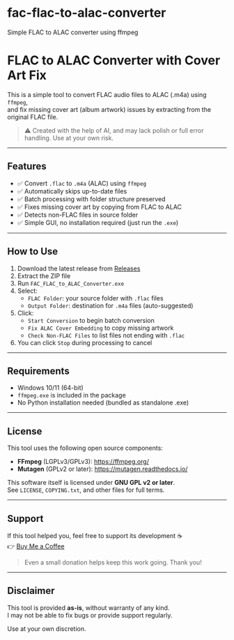 # fac-flac-to-alac-converter
Simple FLAC to ALAC converter using ffmpeg

# FLAC to ALAC Converter with Cover Art Fix

This is a simple tool to convert FLAC audio files to ALAC (.m4a) using `ffmpeg`,  
and fix missing cover art (album artwork) issues by extracting from the original FLAC file.

> ⚠️ Created with the help of AI, and may lack polish or full error handling. Use at your own risk.

---

## Features

- ✅ Convert `.flac` to `.m4a` (ALAC) using `ffmpeg`
- ✅ Automatically skips up-to-date files
- ✅ Batch processing with folder structure preserved
- ✅ Fixes missing cover art by copying from FLAC to ALAC
- ✅ Detects non-FLAC files in source folder
- ✅ Simple GUI, no installation required (just run the `.exe`)

---

## How to Use

1. Download the latest release from [Releases](https://github.com/masaaoiamizukawazaki/flac-to-alac-with-cover/releases)
2. Extract the ZIP file
3. Run `FAC_FLAC_to_ALAC_Converter.exe`
4. Select:
   - `FLAC Folder`: your source folder with `.flac` files
   - `Output Folder`: destination for `.m4a` files (auto-suggested)
5. Click:
   - `Start Conversion` to begin batch conversion
   - `Fix ALAC Cover Embedding` to copy missing artwork
   - `Check Non-FLAC Files` to list files not ending with `.flac`
6. You can click `Stop` during processing to cancel

---

## Requirements

- Windows 10/11 (64-bit)
- `ffmpeg.exe` is included in the package
- No Python installation needed (bundled as standalone .exe)

---

## License

This tool uses the following open source components:

- **FFmpeg** (LGPLv3/GPLv3): https://ffmpeg.org/
- **Mutagen** (GPLv2 or later): https://mutagen.readthedocs.io/

This software itself is licensed under **GNU GPL v2 or later**.  
See `LICENSE`, `COPYING.txt`, and other files for full terms.

---

## Support

If this tool helped you, feel free to support its development ☕  
👉 [Buy Me a Coffee](https://www.buymeacoffee.com/phantomincome)

> Even a small donation helps keep this work going. Thank you!

---

## Disclaimer

This tool is provided **as-is**, without warranty of any kind.  
I may not be able to fix bugs or provide support regularly.

Use at your own discretion.

